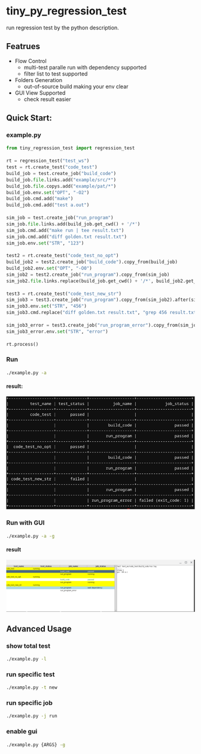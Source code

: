 # tiny_py_regression_test
run regression test by the python description.
## Featrues
- Flow Control
  - multi-test paralle run with dependency supported
  - filter list to test supported
- Folders Generation
  - out-of-source build making your env clear
- GUI View Supported
  - check result easier

## Quick Start:
### example.py
```python
from tiny_regression_test import regression_test

rt = regression_test("test_ws")
test = rt.create_test("code_test")
build_job = test.create_job("build_code")
build_job.file.links.add("example/src/*")
build_job.file.copys.add("example/pat/*")
build_job.env.set("OPT", "-O2")
build_job.cmd.add("make")
build_job.cmd.add("test a.out")

sim_job = test.create_job("run_program")
sim_job.file.links.add(build_job.get_cwd() + '/*')
sim_job.cmd.add("make run | tee result.txt")
sim_job.cmd.add("diff golden.txt result.txt")
sim_job.env.set("STR", "123")

test2 = rt.create_test("code_test_no_opt")
build_job2 = test2.create_job("build_code").copy_from(build_job)
build_job2.env.set("OPT", "-O0")
sim_job2 = test2.create_job("run_program").copy_from(sim_job)
sim_job2.file.links.replace(build_job.get_cwd() + '/*', build_job2.get_cwd() + '/*')

test3 = rt.create_test("code_test_new_str")
sim_job3 = test3.create_job("run_program").copy_from(sim_job2).after(sim_job2)
sim_job3.env.set("STR", "456")
sim_job3.cmd.replace("diff golden.txt result.txt", "grep 456 result.txt")

sim_job3_error = test3.create_job("run_program_error").copy_from(sim_job3)
sim_job3_error.env.set("STR", "error")

rt.process()
```

### Run
``` sh
./example.py -a
```
#### result:
![image](https://github.com/gkmike/tiny_py_regression_test/blob/master/img/no_gui.png)


### Run with GUI
``` sh
./example.py -a -g
```
#### result
![image](https://github.com/gkmike/tiny_py_regression_test/blob/master/img/gui.png)



## Advanced Usage
### show total test
``` sh
./example.py -l
```

### run specific test
``` sh
./example.py -t new
```

### run specific job
``` sh
./example.py -j run
```


### enable gui
``` sh
./example.py {ARGS} -g
```
